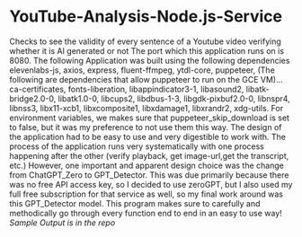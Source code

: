 # YouTube-Analysis-Node.js-Service
Checks to see the validity of every sentence of a Youtube video verifying whether it is AI generated or not
The port which this application runs on is 8080.
The following Application was built using the following dependencies
elevenlabs-js,
axios,
express,
fluent-ffmpeg,
ytdl-core,
puppeteer, (The following are dependencies that allow puppeteer to run on the GCE VM)...
ca-certificates,
fonts-liberation,
libappindicator3-1,
libasound2,
libatk-bridge2.0-0,
libatk1.0-0,
libcups2,
libdbus-1-3,
libgdk-pixbuf2.0-0,
libnspr4,
libnss3,
libx11-xcb1,
libxcomposite1,
libxdamage1,
libxrandr2,
xdg-utils. For environment variables, we makes sure that puppeteer_skip_download is set to false, but it was my preference to not use them this way. The design of the application had to be easy to use and very digestible to work with. The process of the application runs very systematically with one process happening after the other (verify playback, get image-url,get the transcript, etc.) However, one important and apparent design choice was the change from ChatGPT_Zero to GPT_Detector. This was due primarily because there was no free API access key, so I decided to use zeroGPT, but I also used my full free subscription for that service as well, so my final work around was this GPT_Detector model. This program makes sure to carefully and methodically go through every function end to end in an easy to use way! *Sample Output is in the repo*

